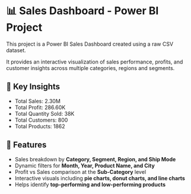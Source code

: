 # 📊 Sales Dashboard - Power BI Project

This project is a Power BI Sales Dashboard created using a raw CSV dataset.

It provides an interactive visualization of sales performance, profits, and customer insights across multiple categories, regions and segments.

## 🔹 Key Insights

- Total Sales: 2.30M
- Total Profit: 286.60K
- Total Quantity Sold: 38K
- Total Customers: 800
- Total Products: 1862

## 🔹 Features
- Sales breakdown by **Category, Segment, Region, and Ship Mode**  
- Dynamic filters for **Month, Year, Product Name, and City**  
- Profit vs Sales comparison at the **Sub-Category** level  
- Interactive visuals including **pie charts, donut charts, and line charts**  
- Helps identify **top-performing and low-performing products**  


